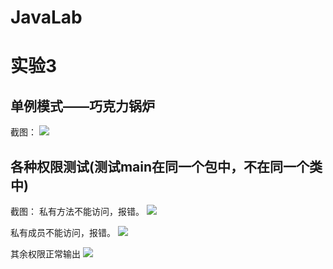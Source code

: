 # JavaLab
实验3
==

单例模式——巧克力锅炉
--
截图：
![](https://github.com/BinZrs/JavaLab/raw/master/Image/单例模式.png)

各种权限测试(测试main在同一个包中，不在同一个类中)
--
截图：
私有方法不能访问，报错。
![](https://github.com/BinZrs/JavaLab/raw/master/Image/异常1.png)

私有成员不能访问，报错。
![](https://github.com/BinZrs/JavaLab/raw/master/Image/异常2.png)

其余权限正常输出
![](https://github.com/BinZrs/JavaLab/raw/master/Image/正常输出.png)
